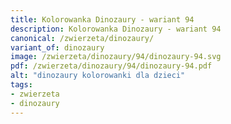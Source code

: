 ```yaml
---
title: Kolorowanka Dinozaury - wariant 94
description: Kolorowanka Dinozaury - wariant 94
canonical: /zwierzeta/dinozaury/
variant_of: dinozaury
image: /zwierzeta/dinozaury/94/dinozaury-94.svg
pdf: /zwierzeta/dinozaury/94/dinozaury-94.pdf
alt: "dinozaury kolorowanki dla dzieci"
tags:
- zwierzeta
- dinozaury
---
```

